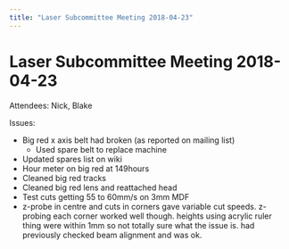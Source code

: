 ```yaml
---
title: "Laser Subcommittee Meeting 2018-04-23"
---
```

# Laser Subcommittee Meeting 2018-04-23

Attendees: Nick, Blake

Issues:

-   Big red x axis belt had broken (as reported on mailing list)
    -   Used spare belt to replace machine
-   Updated spares list on wiki
-   Hour meter on big red at 149hours
-   Cleaned big red tracks
-   Cleaned big red lens and reattached head
-   Test cuts getting 55 to 60mm/s on 3mm MDF
-   z-probe in centre and cuts in corners gave variable cut speeds. z-probing each corner worked well though. heights using acrylic ruler thing were within 1mm so not totally sure what the issue is. had previously checked beam alignment and was ok.

